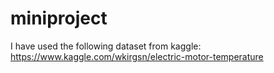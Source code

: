 # miniproject

I have used the following dataset from kaggle:
https://www.kaggle.com/wkirgsn/electric-motor-temperature
